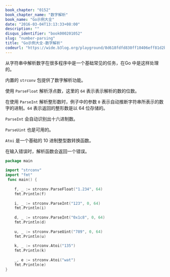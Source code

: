 ```yaml
---
book_chapter: "0152"
book_chapter_name: "数字解析"
book_name: "Go示例大全"
date: "2016-03-04T13:13:33+08:00"
description: ""
disqus_identifier: "book000201052"
slug: "number-parsing"
title: "Go示例大全-数字解析"
codeurl: "https://wide.b3log.org/playground/8d618fdfd830ff10406eff81d2b4d8a5.go"
---
```

 
从字符串中解析数字在很多程序中是一个基础常见的任务，在Go 中是这样处理的。



内置的 `strconv` 包提供了数字解析功能。



使用 `ParseFloat` 解析浮点数，这里的 `64` 表示表示解析的数的位数。

在使用 `ParseInt` 解析整形数时，例子中的参数 `0` 表示自动推断字符串所表示的数字的进制。`64` 表示返回的整形数是以 64 位存储的。

`ParseInt` 会自动识别出十六进制数。

`ParseUint` 也是可用的。

`Atoi` 是一个基础的 10 进制整型数转换函数。

在输入错误时，解析函数会返回一个错误。
 

```Go
package main  
 
import "strconv"
import "fmt"  
 func main() {  
 
    f, _ := strconv.ParseFloat("1.234", 64)
    fmt.Println(f)  
 
    i, _ := strconv.ParseInt("123", 0, 64)
    fmt.Println(i)  
 
    d, _ := strconv.ParseInt("0x1c8", 0, 64)
    fmt.Println(d)  
 
    u, _ := strconv.ParseUint("789", 0, 64)
    fmt.Println(u)  
 
    k, _ := strconv.Atoi("135")
    fmt.Println(k)  
 
    _, e := strconv.Atoi("wat")
    fmt.Println(e)
}  
```
